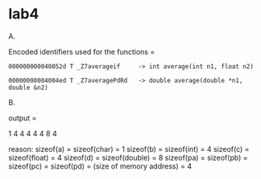 # lab4

A.

Encoded identifiers used for the functions =

	000000000040052d T _Z7averageif		-> int average(int n1, float n2)
	
	00000000004004ed T _Z7averagePdRd	-> double average(double *n1, double &n2)



B.

output = 

1 4
4 4
4 4
8 4

reason:
sizeof(a) = sizeof(char) = 1
sizeof(b) = sizeof(int) = 4
sizeof(c) = sizeof(float) = 4
sizeof(d) = sizeof(double) = 8
sizeof(pa) = sizeof(pb) = sizeof(pc) = sizeof(pd) = (size of memory address) = 4
